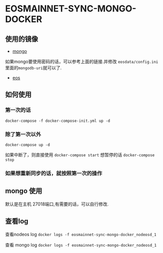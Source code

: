 # EOSMAINNET-SYNC-MONGO-DOCKER

## 使用的镜像

- [mongo](https://hub.docker.com/_/mongo/)

如果mongo要使用密码的话，可以参考上面的链接.并修改 `eosdata/config.ini`里面的`mongodb-uri`就可以了.

- [eos](https://github.com/EOS-Mainnet/eos/tree/master/Docker)

## 如何使用

### 第一次的话
`docker-compose -f docker-compose-init.yml up -d`

### 除了第一次以外

`docker-compose up -d`

如果中断了，则直接使用 `docker-compose start`
想暂停的话 `docker-compose stop`

### 如果想重新同步的话，就按照第一次的操作

## mongo 使用

默认是在主机 27018端口,有需要的话，可以自行修改.

## 查看log

查看nodeos log
`docker logs -f eosmainnet-sync-mongo-docker_nodeosd_1`

查看 mongo log
`docker logs -f eosmainnet-sync-mongo-docker_nodeosd_1`


